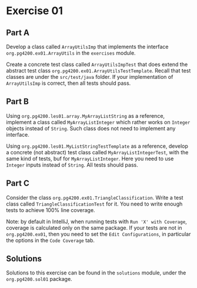 # Exercise 01

## Part A

Develop a class called `ArrayUtilsImp` that
implements the interface `org.pg4200.ex01.ArrayUtils` in
the `exercises` module.

Create a concrete test class called `ArrayUtilsImpTest` that
does extend the abstract test class `org.pg4200.ex01.ArrayUtilsTestTemplate`.
Recall that test classes are under the `src/test/java` folder.
If your implementation of `ArrayUtilsImp` is correct,
then all tests should pass.


## Part B

Using `org.pg4200.les01.array.MyArrayListString` as a
reference, implement a class called  `MyArrayListInteger`
which rather works on `Integer` objects instead of `String`.
Such class does not need to implement any interface.

Using `org.pg4200.les01.MyListStringTestTemplate`
as a reference, develop a concrete (not abstract) test class
called `MyArrayListIntegerTest`, with the same kind
of tests, buf for `MyArrayListInteger`. 
Here you need to use `Integer` inputs  instead of `String`. 
All tests should pass.


## Part C

Consider the class `org.pg4200.ex01.TriangleClassification`.
Write a test class called `TriangleClassificationTest` for it.
You need to write enough tests to achieve 100% line coverage.

Note: by default in IntelliJ, when running tests with 
`Run 'X' with Coverage`, coverage is calculated only on the
same package. If your tests are not in `org.pg4200.ex01`,
then you need to set the `Edit Configurations`, in particular
the options in the `Code Coverage` tab.

 

## Solutions

Solutions to this exercise can be found in the `solutions`
module, under the `org.pg4200.sol01` package.


